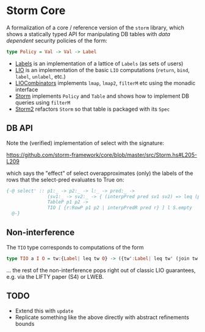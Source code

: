 # Storm Core


A formalization of a core / reference version of the `storm` library, which shows a statically
typed API for manipulating DB tables with *data dependent* security policies of the form:

```haskell
type Policy = Val -> Val -> Label
```

* [Labels](src/Labels.hs) is an implementation of a lattice of `Labels` (as sets of users)
* [LIO](src/LIO.hs) is an implementation of the basic `LIO` computations (`return`, `bind`, `label`, `unlabel`, etc.)
* [LIOCombinators](src/LIOCombinators.hs) implements `lmap`, `lmap2`, `filterM` etc using the monadic interface
* [Storm](src/Storm.hs) implements `Policy` and `Table` and shows how to implement DB queries using `filterM`
* [Storm2](src/Storm2.hs) refactors `Storm` so that table is packaged with its `Spec` 

## DB API

Note the (verified) implementation of select with the signature:

https://github.com/storm-framework/core/blob/master/src/Storm.hs#L205-L209

which says the "effect" of select  overapproximates (only) the labels of the rows that the select-pred evaluates to True on:

```haskell
{-@ select' :: p1:_ -> p2:_ -> l:_ -> pred:_ -> 
               (sv1:_ -> sv2:_ -> { (interpPred pred sv1 sv2) => leq (predLabel pred p1 p2 sv1 sv2) l }) ->
               TableP p1 p2 -> 
               TIO [ {r:RowP p1 p2 | interpPredR pred r} ] l S.empty 
  @-}
```

## Non-interference

The `TIO` type corresponds to computations of the form

```haskell
type TIO a I O = tw:{Label| leq tw O} -> ({tw':Label| leq tw' (join tw I)}, a)
```

... the rest of the non-interference pops right out of classic LIO guarantees, 
e.g. via the LIFTY paper (S4) or LWEB.

## TODO

- Extend this with `update` 
- Replicate something like the above directly with abstract refinements bounds
